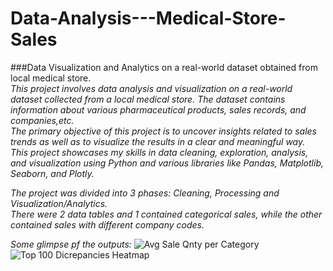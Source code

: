 # Data-Analysis---Medical-Store-Sales
###Data Visualization and Analytics on a real-world dataset obtained from local medical store.\
*This project involves data analysis and visualization on a real-world dataset collected from a local medical store. The dataset contains information about various pharmaceutical products, sales records, and companies,etc.\
The primary objective of this project is to uncover insights related to sales trends as well as to visualize the results in a clear and meaningful way.\
This project showcases my skills in data cleaning, exploration, analysis, and visualization using Python and various libraries like Pandas, Matplotlib, Seaborn, and Plotly.*

*The project was divided into 3 phases: Cleaning, Processing and Visualization/Analytics. \
There were 2 data tables and 1 contained categorical sales, while the other contained sales with different company codes.*

*Some glimpse pf the outputs:*
![Avg  Sale   Qnty per Category](https://github.com/user-attachments/assets/95c2e82a-4620-48f5-a129-4880774bdf04)
![Top 100 Dicrepancies Heatmap](https://github.com/user-attachments/assets/67743a3b-46fa-4cf3-90b1-610b922c8a33)
